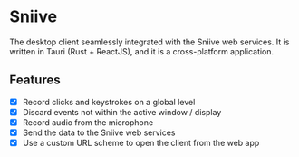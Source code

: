 # Sniive

The desktop client seamlessly integrated with the Sniive web services.
It is written in Tauri (Rust + ReactJS), and it is a cross-platform application.

## Features
- [x] Record clicks and keystrokes on a global level
- [x] Discard events not within the active window / display
- [x] Record audio from the microphone
- [x] Send the data to the Sniive web services
- [x] Use a custom URL scheme to open the client from the web app
